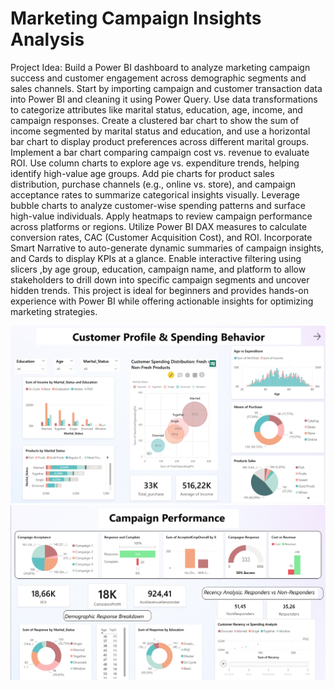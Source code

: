 # Marketing Campaign Insights Analysis 

Project Idea: Build a Power BI dashboard to analyze marketing campaign success and customer engagement across demographic segments and sales channels. Start by importing campaign and customer transaction data into Power BI and cleaning it using Power Query. Use data transformations to categorize attributes like marital status, education, age, income, and campaign responses. Create a clustered bar chart to show the sum of income segmented by marital status and education, and use a horizontal bar chart to display product preferences across different marital groups. Implement a bar chart comparing campaign cost vs. revenue to evaluate ROI. Use column charts to explore age vs. expenditure trends, helping identify high-value age groups. Add pie charts for product sales distribution, purchase channels (e.g., online vs. store), and campaign acceptance rates to summarize categorical insights visually. Leverage bubble charts to analyze customer-wise spending patterns and surface high-value individuals. Apply heatmaps to review campaign performance across platforms or regions. Utilize Power BI DAX measures to calculate conversion rates, CAC (Customer Acquisition Cost), and ROI. Incorporate Smart Narrative to auto-generate dynamic summaries of campaign insights, and Cards to display KPIs at a glance. Enable interactive filtering using slicers ,by age group, education, campaign name, and platform to allow stakeholders to drill down into specific campaign segments and uncover hidden trends. This project is ideal for beginners and provides hands-on experience with Power BI while offering actionable insights for optimizing marketing strategies.


![Dashboard Preview](./Images/M_1.PNG)
![Campaign Performance](./Images/M_2.PNG)
